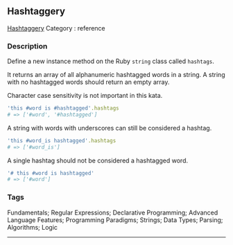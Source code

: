 ## Hashtaggery
[Hashtaggery](https://www.codewars.com/kata/hashtaggery)
Category : reference

### Description
Define a new instance method on the Ruby `string` class called `hashtags`.

It returns an array of all alphanumeric hashtagged words in a string. A string with no hashtagged words should return an empty array.

Character case sensitivity is not important in this kata.

```ruby
'this #word is #hashtagged'.hashtags
# => ['#word', '#hashtagged']
```

A string with words with underscores can still be considered a hashtag.

```ruby
'this #word_is hashtagged'.hashtags
# => ['#word_is']
```

A single hashtag should not be considered a hashtagged word.

```ruby
'# this #word is hashtagged'
# => ['#word']
```

### Tags
Fundamentals; Regular Expressions; Declarative Programming; Advanced Language Features; Programming Paradigms; Strings; Data Types; Parsing; Algorithms; Logic

- - -
